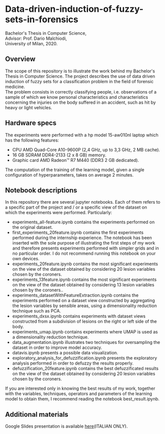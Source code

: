 # Data-driven-induction-of-fuzzy-sets-in-forensics
Bachelor's Thesis in Computer Science,  
Advisor: Prof. Dario Malchiodi,  
University of Milan, 2020.
## Overview
The scope of this repository is to illustrate the work behind my Bachelor's Thesis in Computer Science. The project describes the use of data driven induction of fuzzy sets for a classification problem in the field of forensic medicine.  
The problem consists in correctly classifying people, i.e. observations of a sample of which we know personal characteristics and characteristics concerning the injuries on the body suffered in an accident, such as hit by heavy or light vehicles.
## Hardware specs
The experiments were performed with a hp model 15-aw010nl laptop which has the following features:
- CPU AMD Quad-Core A10-9600P (2,4 GHz, up to 3,3 GHz, 2 MB cache).
- 16 GB SDRAM DDR4-2133 (2 x 8 GB) memory.
- Graphic card AMD Radeon™ R7 M440 (DDR3 2 GB dedicated).  

The computation of the training of the learning model, given a single configuration of hyperparameters, takes on average 2 minutes.
## Notebook descriptions
In this repository there are several jupyter notebooks. Each of them refers to a specific part of the project and / or a specific view of the dataset on which the experiments were performed. Particularly:
- experiments\_all-feature.ipynb contains the experiments performed on the original dataset.
- first\_experiments\_20feature.ipynb contains the first experiments performed during the internship experience. The notebook has been inserted with the sole purpose of illustrating the first steps of my work and therefore presents experiments performed with simpler grids and in no particular order. I do not recommend running this notebook on your own devices.
- experiments\_20feature.ipynb contains the most significant experiments on the view of the dataset obtained by considering 20 lesion variables chosen by the coroners.
- experiments\_13feature.ipynb contains the most significant experiments on the view of the dataset obtained by considering 13 lesion variables chosen by the coroners..
- experiments\_datasetWithFeatureExtraction.ipynb contains the experiments performed on a dataset view constructed by aggregating the lesion variables by sensible areas, using a dimensionality reduction technique such as PCA.
- experiments\_dxsx.ipynb contains experiments with dataset views constructed from a subdivision of lesions on the right or left side of the body.
- experiments\_umap.ipynb contains experiments where UMAP is used as a dimensionality reduction technique.
- data\_augmentation.ipynb illustrates two techniques for oversampling the dataset in order to improve model accuracy.
- datavis.ipynb presents a possible data visualization.
- exploratory\_analysis\_for\_defuzzification.ipynb presents the exploratory analysis performed in order to defuzzy the results properly. 
- defuzzification\_20feature.ipynb contains the best defuzzificated results on the view of the dataset obtained by considering 20 lesion variables chosen by the coroners.  

If you are interested only in knowing the best results of my work, together with the variables, techniques, operators and parameters of the learning model to obtain them, I recommend reading the notebook best\_result.ipynb.
## Additional materials
Google Slides presentation is available [here](https://docs.google.com/presentation/d/1GH-OsCUFrqLLk-CFYR8U-zfByxMaecM4rlz58dKerbE/edit?usp=sharing)(ITALIAN ONLY).
